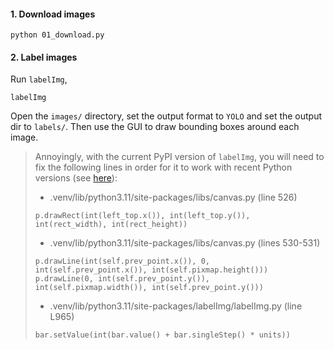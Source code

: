 #### 1. Download images

```
python 01_download.py
```

#### 2. Label images

Run `labelImg`,
```
labelImg
```
Open the `images/` directory, set the output format to `YOLO` and set the output dir to `labels/`.
Then use the GUI to draw bounding boxes around each image.

> Annoyingly, with the current PyPI version of `labelImg`, you will need to fix the
> following lines in order for it to work with recent Python versions
> (see [here](https://github.com/HumanSignal/labelImg/issues/811#issuecomment-977605722)):
> 
> - .venv/lib/python3.11/site-packages/libs/canvas.py (line 526)
> ```
> p.drawRect(int(left_top.x()), int(left_top.y()), int(rect_width), int(rect_height))
> ```
> - .venv/lib/python3.11/site-packages/libs/canvas.py (lines 530-531)
> ```
> p.drawLine(int(self.prev_point.x()), 0, int(self.prev_point.x()), int(self.pixmap.height()))
> p.drawLine(0, int(self.prev_point.y()), int(self.pixmap.width()), int(self.prev_point.y()))
> ```
> - .venv/lib/python3.11/site-packages/labelImg/labelImg.py (line L965)
> ```
> bar.setValue(int(bar.value() + bar.singleStep() * units))
> ```
>
